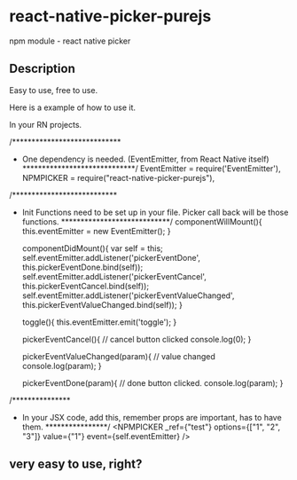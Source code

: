 # react-native-picker-purejs
npm module - react native picker 

## Description
Easy to use, free to use.

Here is a example of how to use it.

In your RN projects.

/****************************
* One dependency is needed. (EventEmitter, from React Native itself)
*****************************/
EventEmitter = require('EventEmitter'),
NPMPICKER = require("react-native-picker-purejs"),

/***************************
* Init Functions need to be set up in your file. Picker call back will be those functions.
****************************/
    componentWillMount(){
    	this.eventEmitter = new EventEmitter();
    }

    componentDidMount(){
    	var self = this;
    	self.eventEmitter.addListener('pickerEventDone', this.pickerEventDone.bind(self));
    	self.eventEmitter.addListener('pickerEventCancel', this.pickerEventCancel.bind(self));
    	self.eventEmitter.addListener('pickerEventValueChanged', this.pickerEventValueChanged.bind(self));
    }

    toggle(){
    	this.eventEmitter.emit('toggle');
    }

    pickerEventCancel(){
      // cancel button clicked
    	console.log(0);
    }

    pickerEventValueChanged(param){
      // value changed 
    	console.log(param);
    }

    pickerEventDone(param){
      // done button clicked.
    	console.log(param);
    }
    
/***************
* In your JSX code, add this, remember props are important, has to have them.
****************/
  <NPMPICKER
				_ref={"test"}
				options={["1", "2", "3"]}
				value={"1"}
				event={self.eventEmitter} /> 
			
			
## very easy to use, right?

